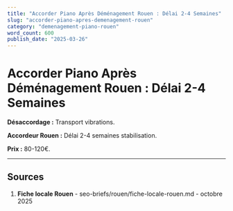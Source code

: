 ```yaml
---
title: "Accorder Piano Après Déménagement Rouen : Délai 2-4 Semaines"
slug: "accorder-piano-apres-demenagement-rouen"
category: "demenagement-piano-rouen"
word_count: 600
publish_date: "2025-03-26"
---
```


# Accorder Piano Après Déménagement Rouen : Délai 2-4 Semaines

**Désaccordage :** Transport vibrations.

**Accordeur Rouen :** Délai 2-4 semaines stabilisation.

**Prix :** 80-120€.

---

## Sources

1. **Fiche locale Rouen** - seo-briefs/rouen/fiche-locale-rouen.md - octobre 2025

